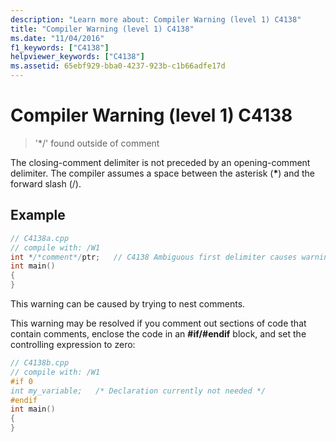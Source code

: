```yaml
---
description: "Learn more about: Compiler Warning (level 1) C4138"
title: "Compiler Warning (level 1) C4138"
ms.date: "11/04/2016"
f1_keywords: ["C4138"]
helpviewer_keywords: ["C4138"]
ms.assetid: 65ebf929-bba0-4237-923b-c1b66adfe17d
---
```

# Compiler Warning (level 1) C4138

> '*/' found outside of comment

The closing-comment delimiter is not preceded by an opening-comment delimiter. The compiler assumes a space between the asterisk (<strong>\*</strong>) and the forward slash (/).

## Example

```cpp
// C4138a.cpp
// compile with: /W1
int */*comment*/ptr;   // C4138 Ambiguous first delimiter causes warning
int main()
{
}
```

This warning can be caused by trying to nest comments.

This warning may be resolved if you comment out sections of code that contain comments, enclose the code in an **#if/#endif** block, and set the controlling expression to zero:

```cpp
// C4138b.cpp
// compile with: /W1
#if 0
int my_variable;   /* Declaration currently not needed */
#endif
int main()
{
}
```
